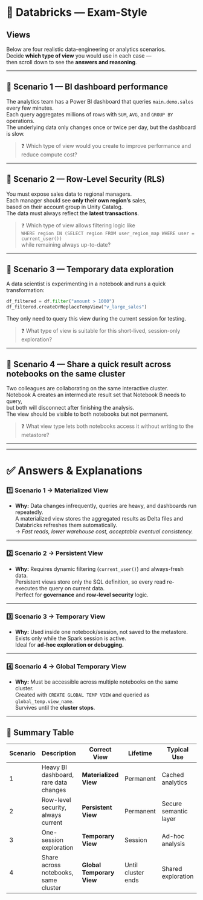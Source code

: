 # 🧩 Databricks — Exam-Style 

## Views

Below are four realistic data-engineering or analytics scenarios.  
Decide **which type of view** you would use in each case —  
then scroll down to see the **answers and reasoning**.

---

## 🔹 Scenario 1 — BI dashboard performance

The analytics team has a Power BI dashboard that queries
`main.demo.sales` every few minutes.  
Each query aggregates millions of rows with `SUM`, `AVG`, and `GROUP BY` operations.  
The underlying data only changes once or twice per day, but the dashboard is slow.

> ❓ Which type of view would you create to improve performance and reduce compute cost?

---

## 🔹 Scenario 2 — Row-Level Security (RLS)

You must expose sales data to regional managers.  
Each manager should see **only their own region’s** sales,  
based on their account group in Unity Catalog.  
The data must always reflect the **latest transactions**.

> ❓ Which type of view allows filtering logic like  
> `WHERE region IN (SELECT region FROM user_region_map WHERE user = current_user())`  
> while remaining always up-to-date?

---

## 🔹 Scenario 3 — Temporary data exploration

A data scientist is experimenting in a notebook and runs a quick transformation:
```python
df_filtered = df.filter("amount > 1000")
df_filtered.createOrReplaceTempView("v_large_sales")
```
They only need to query this view during the current session for testing.

> ❓ What type of view is suitable for this short-lived, session-only exploration?

---

## 🔹 Scenario 4 — Share a quick result across notebooks on the same cluster

Two colleagues are collaborating on the same interactive cluster.  
Notebook A creates an intermediate result set that Notebook B needs to query,  
but both will disconnect after finishing the analysis.  
The view should be visible to both notebooks but not permanent.

> ❓ What view type lets both notebooks access it without writing to the metastore?

---

---

# ✅ Answers & Explanations

### 1️⃣ Scenario 1 → **Materialized View**
- **Why:** Data changes infrequently, queries are heavy, and dashboards run repeatedly.  
  A materialized view stores the aggregated results as Delta files and Databricks refreshes them automatically.  
  → *Fast reads, lower warehouse cost, acceptable eventual consistency.*

---

### 2️⃣ Scenario 2 → **Persistent View**
- **Why:** Requires dynamic filtering (`current_user()`) and always-fresh data.  
  Persistent views store only the SQL definition, so every read re-executes the query on current data.  
  Perfect for **governance** and **row-level security** logic.

---

### 3️⃣ Scenario 3 → **Temporary View**
- **Why:** Used inside one notebook/session, not saved to the metastore.  
  Exists only while the Spark session is active.  
  Ideal for **ad-hoc exploration or debugging.**

---

### 4️⃣ Scenario 4 → **Global Temporary View**
- **Why:** Must be accessible across multiple notebooks on the same cluster.  
  Created with `CREATE GLOBAL TEMP VIEW` and queried as `global_temp.view_name`.  
  Survives until the **cluster stops**.

---

## 🧠 Summary Table

| Scenario | Description | Correct View | Lifetime | Typical Use |
|-----------|--------------|--------------|-----------|--------------|
| 1 | Heavy BI dashboard, rare data changes | **Materialized View** | Permanent | Cached analytics |
| 2 | Row-level security, always current | **Persistent View** | Permanent | Secure semantic layer |
| 3 | One-session exploration | **Temporary View** | Session | Ad-hoc analysis |
| 4 | Share across notebooks, same cluster | **Global Temporary View** | Until cluster ends | Shared exploration |


